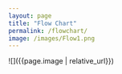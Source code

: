```yaml
---
layout: page
title: "Flow Chart"
permalink: /flowchart/
image: /images/Flow1.png
---
```


![]({{page.image | relative_url}})